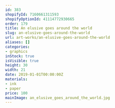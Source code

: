 ```yaml
---
id: 383
shopifyId: 7160661311593
shopifyOptionId: 41114772930665
order: 179
title: An elusive goes around the world
slug: an-elusive-goes-around-the-world
url: art-works/an-elusive-goes-around-the-world
aliases: []
categories:
- graphics
inStock: true
isVisible: true
height: 30
width: 21
date: 2019-01-01T00:00:00Z
materials:
- ink
- paper
price: 100
mainImage: an_elusive_goes_around_the_world.jpg
---
```

